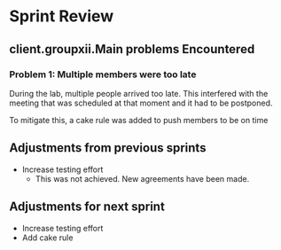 <!-- An example of how you can do a sprint review -->

# Sprint Review

## client.groupxii.Main problems  Encountered

### Problem 1: Multiple members were too late
During the lab, multiple people arrived too late. This interfered with the meeting that was scheduled at that moment and it had to be postponed.

To mitigate this, a cake rule was added to push members to be on time

## Adjustments from previous sprints
 - Increase testing effort
    - This was not achieved. New agreements have been made.

## Adjustments for next sprint
 - Increase testing effort
 - Add cake rule
